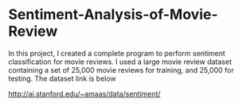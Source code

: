 # Sentiment-Analysis-of-Movie-Review
In this project, I created a complete program to perform sentiment classification for movie reviews. I used a large movie review dataset containing a set of 25,000 movie reviews for training, and 25,000 for testing. The dataset link is below

http://ai.stanford.edu/~amaas/data/sentiment/
